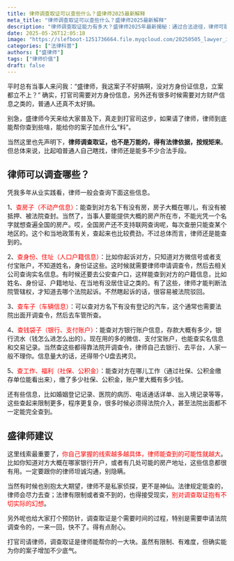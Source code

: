 ```yaml
---
title: 律师调查取证可以查些什么？盛律师2025最新解释
meta_title: "律师调查取证可以查些什么？盛律师2025最新解释"
description: "律师调查取证能力有多大？盛律师2025年最新揭秘：通过合法途径，律师可助您查询对方不动产信息(房产位置、抵押查封状态)、身份户籍信息(便于确定管辖法院)、车辆登记、银行及支付平台账户、社保公积金记录等关键证据。文章详解各类信息查询的法律途径、限制条件及所需调查令申请流程，帮您了解诉讼中证据收集的实际可能性，避免不切实际期望。附盛律师实战经验与提供线索的重要性建议。"
date: 2025-05-26T12:05:18
image: "https://slefboot-1251736664.file.myqcloud.com/20250505_lawyer_investigation_cover.webp"
categories: ["法律科普"]
authors: ["盛律师"]
tags: ["律师价值"]
draft: false
---
```


平时总有当事人来问我：“盛律师，我这案子不好搞啊，没对方身份证信息，立案都立不上？” 确实，打官司需要对方身份信息，另外还有很多时候需要对方财产信息之类的，普通人还真不太好搞。

别急，盛律师今天来给大家普及下，真走到打官司这步，如果请了律师，律师到底能帮你查到些啥，能给你的案子加点什么“料”。

当然这里也先声明下，**律师调查取证，也不是万能的，得有法律依据，按规矩来**。但总体来说，比起咱普通人自己瞎找，律师还是能多不少合法手段。

## 律师可以调查哪些？

凭我多年从业实践看，律师一般会查询下面这些信息。

1、<span style="color: red;">查房子（不动产信息）</span>：能查到对方名下有没有房，房子大概在哪儿，有没有被抵押、被法院查封。当然了，当事人要能提供大概的房产所在市，不能光凭一个名字就想查遍全国的房产。哎，全国房产还不支持联网查询呢，每次查册只能查某个地区的。这个和当地政策有关，查起来也比较费劲，不过总体而言，律师还是能查到的。

2、<span style="color: red;">查身份、住址（人口户籍信息）</span>：比如你起诉对方，只知道对方微信号或者支付宝账户，不知道姓名，身份证这些。这时候就需要律师申请调查令，然后去相关公司查询实名信息。有时候还要去公安查户口，这样能查到对方的户籍信息，比如姓名、身份证、户籍地址、在当地有没居住证之类的。有了这些，律师才能判断法院管辖权，才知道去哪个法院起诉。不然瞎起诉的话，很容易被法院驳回。

3、<span style="color: red;">查车子（车辆信息）</span>：可以查对方名下有没有登记的汽车，这个通常也需要法院出面开调查令，然后去车管所查。

4、<span style="color: red;">查钱袋子（银行、支付账户）</span>：能查对方银行账户信息，存款大概有多少，银行流水（钱怎么进怎么出的）。现在用的多的微信、支付宝账户，也能查实名信息和交易记录。当然查这些都得靠法院开调查令，律师自己去银行、去平台，人家一般不理你。信息量大的话，还得带个U盘去拷贝。

5、<span style="color: red;">查工作、福利（社保、公积金）</span>：能查对方在哪儿工作（通过社保、公积金缴存单位能看出来），缴了多少社保、公积金，账户里大概有多少钱。

还有些信息，比如婚姻登记记录、医院的病历、电话通话详单、出入境记录等等，这些查起来限制更多，程序更复杂，很多时候必须得法院介入，甚至法院出面都不一定能完全查到。

## 盛律师建议

这里线索最重要了，<span style="color: red;">你自己掌握的线索越多越具体，律师能查到的可能性就越大</span>。比如你知道对方大概在哪家银行开户，或者有几处可能的房产地址，这些信息都很有用。一定要跟你的律师坦诚沟通，别隐瞒。

当然有时候也别抱太大期望，律师不是私家侦探，更不是神仙。法律规定能查的，律师会尽力去查；法律有限制或者查不到的，也得接受现实，<span style="color: red;">别对调查取证抱有不切实际的幻想</span>。

另外呢也给大家打个预防针，调查取证是个需要时间的过程，特别是需要申请法院调查令的，一来一回，快不了。得有点耐心。

打官司请律师，调查取证是律师能帮你的一大块。虽然有限制、有难度，但确实能为你的案子增加不少底气。